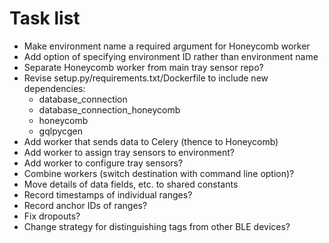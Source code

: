 # Task list

* Make environment name a required argument for Honeycomb worker
* Add option of specifying environment ID rather than environment name
* Separate Honeycomb worker from main tray sensor repo?
* Revise setup.py/requirements.txt/Dockerfile to include new dependencies:
    - database_connection
    - database_connection_honeycomb
    - honeycomb
    - gqlpycgen
* Add worker that sends data to Celery (thence to Honeycomb)
* Add worker to assign tray sensors to environment?
* Add worker to configure tray sensors?
* Combine workers (switch destination with command line option)?
* Move details of data fields, etc. to shared constants
* Record timestamps of individual ranges?
* Record anchor IDs of ranges?
* Fix dropouts?
* Change strategy for distinguishing tags from other BLE devices?
